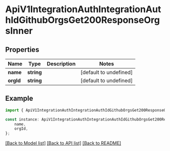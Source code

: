 # ApiV1IntegrationAuthIntegrationAuthIdGithubOrgsGet200ResponseOrgsInner


## Properties

Name | Type | Description | Notes
------------ | ------------- | ------------- | -------------
**name** | **string** |  | [default to undefined]
**orgId** | **string** |  | [default to undefined]

## Example

```typescript
import { ApiV1IntegrationAuthIntegrationAuthIdGithubOrgsGet200ResponseOrgsInner } from './api';

const instance: ApiV1IntegrationAuthIntegrationAuthIdGithubOrgsGet200ResponseOrgsInner = {
    name,
    orgId,
};
```

[[Back to Model list]](../README.md#documentation-for-models) [[Back to API list]](../README.md#documentation-for-api-endpoints) [[Back to README]](../README.md)
